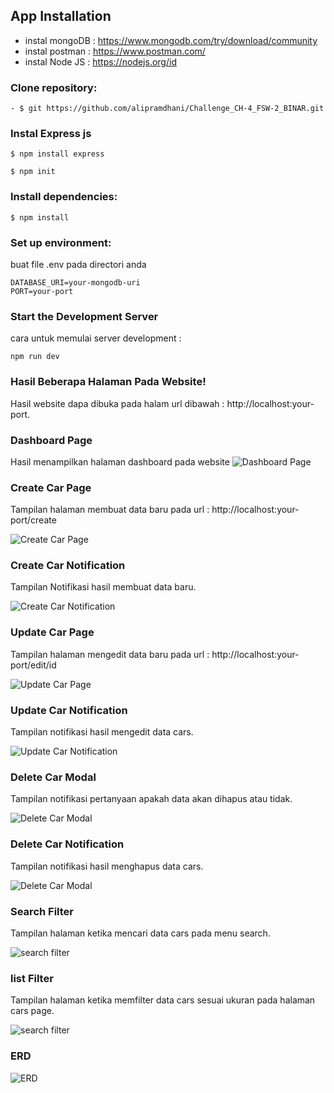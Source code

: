 ## App Installation

- instal mongoDB : https://www.mongodb.com/try/download/community
- instal postman : https://www.postman.com/
- instal Node JS : https://nodejs.org/id

### Clone repository:

```shell
- $ git https://github.com/alipramdhani/Challenge_CH-4_FSW-2_BINAR.git
```

### Instal Express js

```shell
$ npm install express
```

```shell
$ npm init
```

### Install dependencies:

```shell
$ npm install
```

### Set up environment:

buat file .env pada directori anda

```shell
DATABASE_URI=your-mongodb-uri
PORT=your-port
```

### Start the Development Server

cara untuk memulai server development :

```shell
npm run dev
```

### Hasil Beberapa Halaman Pada Website!

Hasil website dapa dibuka pada halam url dibawah :
http://localhost:your-port.

### Dashboard Page

Hasil menampilkan halaman dashboard pada website
![Dashboard Page](/public/assets/index_page.png)

### Create Car Page

Tampilan halaman membuat data baru pada url : http://localhost:your-port/create

![Create Car Page](/public/assets/create_page.png)

### Create Car Notification

Tampilan Notifikasi hasil membuat data baru.

![Create Car Notification](/public/assets/create_notif.png)

### Update Car Page

Tampilan halaman mengedit data baru pada url : http://localhost:your-port/edit/id

![Update Car Page](/public/assets/update_page.png)

### Update Car Notification

Tampilan notifikasi hasil mengedit data cars.

![Update Car Notification](/public/assets/update_notif.png)

### Delete Car Modal

Tampilan notifikasi pertanyaan apakah data akan dihapus atau tidak.

![Delete Car Modal](/public/assets/delete_cars.png)

### Delete Car Notification

Tampilan notifikasi hasil menghapus data cars.

![Delete Car Modal](/public/assets/delete_notif.png)

### Search Filter

Tampilan halaman ketika mencari data cars pada menu search.

![search filter](/public/assets/search_cars.png)

### list Filter

Tampilan halaman ketika memfilter data cars sesuai ukuran pada halaman cars page.

![search filter](/public/assets/filter_cars.png)

### ERD

![ERD](/public/assets/erd_image.png)
